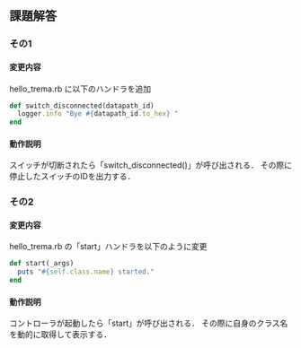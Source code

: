 ## 課題解答

### その1
#### 変更内容
hello_trema.rb に以下のハンドラを追加

```ruby
def switch_disconnected(datapath_id)
  logger.info "Bye #{datapath_id.to_hex} "
end
```
#### 動作説明
スイッチが切断されたら「switch_disconnected()」が呼び出される．
その際に停止したスイッチのIDを出力する．

### その2
#### 変更内容
hello_trema.rb の「start」ハンドラを以下のように変更

```ruby
def start(_args)
  puts "#{self.class.name} started."
end
```

#### 動作説明
コントローラが起動したら「start」が呼び出される．
その際に自身のクラス名を動的に取得して表示する．
